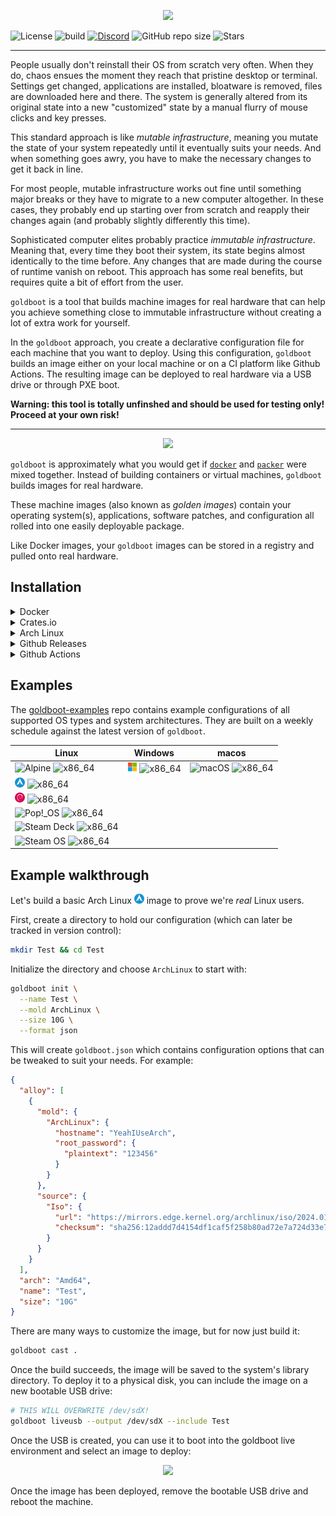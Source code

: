 <p align="center">
	<img src="https://raw.githubusercontent.com/goldboot/goldboot/master/.github/images/logo-bg-256.png" />
</p>

![License](https://img.shields.io/github/license/goldboot/goldboot)
![build](https://github.com/goldboot/goldboot/actions/workflows/test.yml/badge.svg)
[![Discord](https://img.shields.io/discord/981695209492606986)](https://discord.gg/Vzr7gT5dsd)
![GitHub repo size](https://img.shields.io/github/repo-size/fossable/goldboot)
![Stars](https://img.shields.io/github/stars/goldboot/goldboot?style=social)
<hr>

People usually don't reinstall their OS from scratch very often. When they do,
chaos ensues the moment they reach that pristine desktop or terminal. Settings
get changed, applications are installed, bloatware is removed, files are downloaded
here and there. The system is generally altered from its original state into a new
"customized" state by a manual flurry of mouse clicks and key presses.

This standard approach is like _mutable infrastructure_, meaning you mutate the
state of your system repeatedly until it eventually suits your needs. And when
something goes awry, you have to make the necessary changes to get it back in line.

For most people, mutable infrastructure works out fine until something major
breaks or they have to migrate to a new computer altogether. In these cases,
they probably end up starting over from scratch and reapply their changes again
(and probably slightly differently this time).

Sophisticated computer elites probably practice _immutable infrastructure_. Meaning
that, every time they boot their system, its state begins almost identically to
the time before. Any changes that are made during the course of runtime vanish on
reboot. This approach has some real benefits, but requires quite a bit of effort
from the user.

`goldboot` is a tool that builds machine images for real hardware that can help
you achieve something close to immutable infrastructure without creating a lot
of extra work for yourself.

In the `goldboot` approach, you create a declarative configuration file for each
machine that you want to deploy. Using this configuration, `goldboot` builds an
image either on your local machine or on a CI platform like Github Actions. The
resulting image can be deployed to real hardware via a USB drive or through PXE boot.

**Warning: this tool is totally unfinshed and should be used for testing only!
Proceed at your own risk!**
<hr>
<p align="center">
	<img src="https://raw.githubusercontent.com/goldboot/goldboot/master/.github/images/overview.png" />
</p>

`goldboot` is approximately what you would get if [`docker`](https://www.docker.com) and [`packer`](https://www.packer.io)
were mixed together. Instead of building containers or virtual machines, `goldboot`
builds images for real hardware.

These machine images (also known as _golden images_) contain your operating
system(s), applications, software patches, and configuration all rolled into one
easily deployable package.

Like Docker images, your `goldboot` images can be stored in a registry and pulled
onto real hardware.

## Installation

<details>
<summary>Docker</summary>

![Docker Pulls](https://img.shields.io/docker/pulls/fossable/goldboot)
![Docker Image Size](https://img.shields.io/docker/image-size/fossable/goldboot)
![Docker Stars](https://img.shields.io/docker/stars/fossable/goldboot)

#### Install from DockerHub

```sh
alias goldboot="docker run --rm -v .:/root fossable/goldboot"
```
</details>

<details>
<summary>Crates.io</summary>

![Crates.io Total Downloads](https://img.shields.io/crates/d/goldboot)

#### Install from crates.io

```sh
cargo install goldboot
```
</details>

<details>
<summary>Arch Linux</summary>

![AUR Votes](https://img.shields.io/aur/votes/goldboot)
![AUR Version](https://img.shields.io/aur/version/goldboot)
![AUR Last Modified](https://img.shields.io/aur/last-modified/goldboot)

#### Install from the AUR

```sh
  cd /tmp
  curl https://aur.archlinux.org/cgit/aur.git/snapshot/goldboot.tar.gz | tar xf -
  makepkg -si
```
</details>

<details>
<summary>Github Releases</summary>

#### Install manually from Github releases

```sh
curl -o /usr/bin/goldboot https://github.com/fossable/goldboot/releases/download/v0.0.3/goldboot_<platform>
```

##### Dependencies
```sh
apt-get install -y libudev1 libgtk-4-1 libglib2.0-0
```
</details>

<details>
<summary>Github Actions</summary>

#### Running on Github actions

Building golden images with CI is common practice, so there's also a [Github
action](https://github.com/fossable/goldboot-action) to make it easy:

```yml
steps:
  - name: Checkout
    uses: actions/checkout@v4

  - name: Build goldboot image
    uses: fossable/goldboot-action@main
    with:
      config-path: goldboot.json
      output-path: image.gb

  - name: Save image artifact
    uses: actions/upload-artifact@v3
    with:
      name: my_image.gb
      path: image.gb
```
</details>

## Examples

The [goldboot-examples](https://github.com/fossable/goldboot-examples) repo contains example
configurations of all supported OS types and system architectures. They are built on a weekly
schedule against the latest version of `goldboot`.

| Linux | Windows | macos |
| ----- | ------- | ----- |
| ![Alpine](goldboot/src/foundry/molds/alpine/icon.png)         ![x86_64](https://github.com/fossable/goldboot-examples/workflows/Alpine/badge.svg)    | ![Windows 10](goldboot/src/foundry/molds/windows_10/icon.png) ![x86_64](https://github.com/fossable/goldboot-examples/workflows/Windows10/badge.svg) | ![macOS](goldboot/src/foundry/molds/arch_linux/mac_os.png) ![x86_64](https://github.com/fossable/goldboot-examples/workflows/Macos/badge.svg) |
| ![Arch Linux](goldboot/src/foundry/molds/arch_linux/icon.png) ![x86_64](https://github.com/fossable/goldboot-examples/workflows/ArchLinux/badge.svg) | |
| ![Debian](goldboot/src/foundry/molds/debian/icon.png)         ![x86_64](https://github.com/fossable/goldboot-examples/workflows/Debian/badge.svg)    | |
| ![Pop!_OS](goldboot/src/foundry/molds/pop_os/icon.png)        ![x86_64](https://github.com/fossable/goldboot-examples/workflows/Pop!_OS/badge.svg)   | |
| ![Steam Deck](goldboot/src/foundry/molds/steam_deck/icon.png) ![x86_64](https://github.com/fossable/goldboot-examples/workflows/SteamDeck/badge.svg) | |
| ![Steam OS](goldboot/src/foundry/molds/steam_os/icon.png)     ![x86_64](https://github.com/fossable/goldboot-examples/workflows/SteamOs/badge.svg)   | |

## Example walkthrough

Let's build a basic Arch Linux ![ArchLinux](goldboot/src/foundry/molds/arch_linux/icon.png)
image to prove we're _real_ Linux users.

First, create a directory to hold our configuration (which can later be tracked
in version control):

```sh
mkdir Test && cd Test
```

Initialize the directory and choose `ArchLinux` to start with:

```sh
goldboot init \
  --name Test \
  --mold ArchLinux \
  --size 10G \
  --format json
```

This will create `goldboot.json` which contains configuration options that can
be tweaked to suit your needs. For example:

```json
{
  "alloy": [
    {
      "mold": {
        "ArchLinux": {
          "hostname": "YeahIUseArch",
          "root_password": {
            "plaintext": "123456"
          }
        }
      },
      "source": {
        "Iso": {
          "url": "https://mirrors.edge.kernel.org/archlinux/iso/2024.01.01/archlinux-2024.01.01-x86_64.iso",
          "checksum": "sha256:12addd7d4154df1caf5f258b80ad72e7a724d33e75e6c2e6adc1475298d47155"
        }
      }
    }
  ],
  "arch": "Amd64",
  "name": "Test",
  "size": "10G"
}
```

There are many ways to customize the image, but for now just build it:

```sh
goldboot cast .
```

Once the build succeeds, the image will be saved to the system's library
directory. To deploy it to a physical disk, you can include the image on a
new bootable USB drive:

```sh
# THIS WILL OVERWRITE /dev/sdX!
goldboot liveusb --output /dev/sdX --include Test
```

Once the USB is created, you can use it to boot into the goldboot live
environment and select an image to deploy:

<p align="center">
	<img src="https://raw.githubusercontent.com/goldboot/goldboot/master/.github/images/select_image.png" />
</p>

Once the image has been deployed, remove the bootable USB drive and reboot the
machine.
